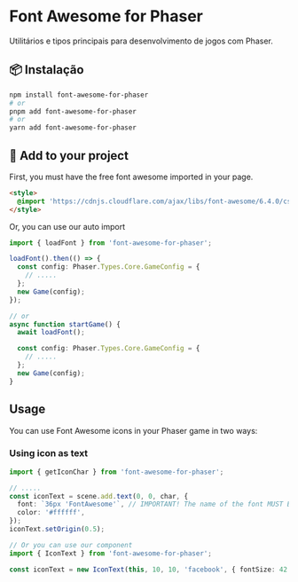 # Font Awesome for Phaser

Utilitários e tipos principais para desenvolvimento de jogos com Phaser.

## 📦 Instalação

```bash
npm install font-awesome-for-phaser
# or
pnpm add font-awesome-for-phaser
# or
yarn add font-awesome-for-phaser
```

## 🚀 Add to your project

First, you must have the free font awesome imported in your page.

```html
<style>
  @import 'https://cdnjs.cloudflare.com/ajax/libs/font-awesome/6.4.0/css/all.min.css';
</style>
```

Or, you can use our auto import

```typescript
import { loadFont } from 'font-awesome-for-phaser';

loadFont().then(() => {
  const config: Phaser.Types.Core.GameConfig = {
    // .....
  };
  new Game(config);
});

// or
async function startGame() {
  await loadFont();

  const config: Phaser.Types.Core.GameConfig = {
    // .....
  };
  new Game(config);
}
```

## Usage

You can use Font Awesome icons in your Phaser game in two ways:

### Using icon as text

```typescript
import { getIconChar } from 'font-awesome-for-phaser';

// .....
const iconText = scene.add.text(0, 0, char, {
  font: `36px 'FontAwesome'`, // IMPORTANT! The name of the font MUST BE between char ('), if you use `font: '36px FontAwesome', won't work
  color: '#ffffff',
});
iconText.setOrigin(0.5);

// Or you can use our component
import { IconText } from 'font-awesome-for-phaser';

const iconText = new IconText(this, 10, 10, 'facebook', { fontSize: 42 });
```
